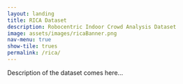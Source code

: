 ```yaml
---
layout: landing
title: RICA Dataset
description: Robocentric Indoor Crowd Analysis Dataset
image: assets/images/ricaBanner.png
nav-menu: true
show-tile: trues
permalink: /rica/
---
```


<p>Description of the dataset comes here...</p>